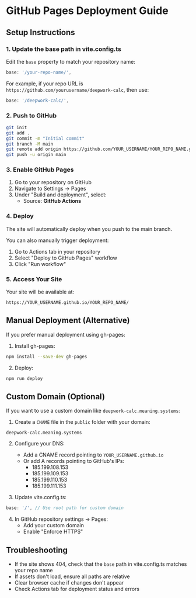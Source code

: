# GitHub Pages Deployment Guide

## Setup Instructions

### 1. Update the base path in vite.config.ts
Edit the `base` property to match your repository name:
```javascript
base: '/your-repo-name/',
```

For example, if your repo URL is `https://github.com/yourusername/deepwork-calc`, then use:
```javascript
base: '/deepwork-calc/',
```

### 2. Push to GitHub
```bash
git init
git add .
git commit -m "Initial commit"
git branch -M main
git remote add origin https://github.com/YOUR_USERNAME/YOUR_REPO_NAME.git
git push -u origin main
```

### 3. Enable GitHub Pages
1. Go to your repository on GitHub
2. Navigate to Settings → Pages
3. Under "Build and deployment", select:
   - Source: **GitHub Actions**

### 4. Deploy
The site will automatically deploy when you push to the main branch.

You can also manually trigger deployment:
1. Go to Actions tab in your repository
2. Select "Deploy to GitHub Pages" workflow
3. Click "Run workflow"

### 5. Access Your Site
Your site will be available at:
```
https://YOUR_USERNAME.github.io/YOUR_REPO_NAME/
```

## Manual Deployment (Alternative)

If you prefer manual deployment using gh-pages:

1. Install gh-pages:
```bash
npm install --save-dev gh-pages
```

2. Deploy:
```bash
npm run deploy
```

## Custom Domain (Optional)

If you want to use a custom domain like `deepwork-calc.meaning.systems`:

1. Create a `CNAME` file in the `public` folder with your domain:
```
deepwork-calc.meaning.systems
```

2. Configure your DNS:
   - Add a CNAME record pointing to `YOUR_USERNAME.github.io`
   - Or add A records pointing to GitHub's IPs:
     - 185.199.108.153
     - 185.199.109.153
     - 185.199.110.153
     - 185.199.111.153

3. Update vite.config.ts:
```javascript
base: '/', // Use root path for custom domain
```

4. In GitHub repository settings → Pages:
   - Add your custom domain
   - Enable "Enforce HTTPS"

## Troubleshooting

- If the site shows 404, check that the `base` path in vite.config.ts matches your repo name
- If assets don't load, ensure all paths are relative
- Clear browser cache if changes don't appear
- Check Actions tab for deployment status and errors